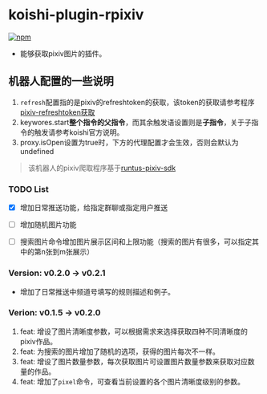# koishi-plugin-rpixiv

[![npm](https://img.shields.io/npm/v/koishi-plugin-rpixiv?style=flat-square)](https://www.npmjs.com/package/koishi-plugin-rpixiv)

* 能够获取pixiv图片的插件。


## 机器人配置的一些说明
1. `refresh`配置指的是pixiv的refreshtoken的获取，该token的获取请参考程序[pixiv-refreshtoken获取](https://github.com/Runtus/pixiv_refresh_token)
2. keywores.start**整个指令的父指令**，而其余触发语设置则是**子指令**，关于子指令的触发请参考koishi官方说明。
3. proxy.isOpen设置为true时，下方的代理配置才会生效，否则会默认为undefined

> 该机器人的pixiv爬取程序基于[runtus-pixiv-sdk](https://github.com/Runtus/runtu-pixiv-sdk)


### TODO List
- [x] 增加日常推送功能，给指定群聊或指定用户推送
- [ ] 增加随机图片功能
- [ ] 搜索图片命令增加图片展示区间和上限功能（搜索的图片有很多，可以指定其中的第n张到m张展示） 



### Version: v0.2.0 -> v0.2.1
* 增加了日常推送中频道号填写的规则描述和例子。


### Verion: v0.1.5 -> v0.2.0
1. feat: 增设了图片清晰度参数，可以根据需求来选择获取四种不同清晰度的pixiv作品。
2. feat: 为搜索的图片增加了随机的选项，获得的图片每次不一样。
3. feat: 增设了图片数量参数，每次获取图片可设置图片数量参数来获取对应数量的作品。
4. feat: 增加了`pixel`命令，可查看当前设置的各个图片清晰度级别的参数。